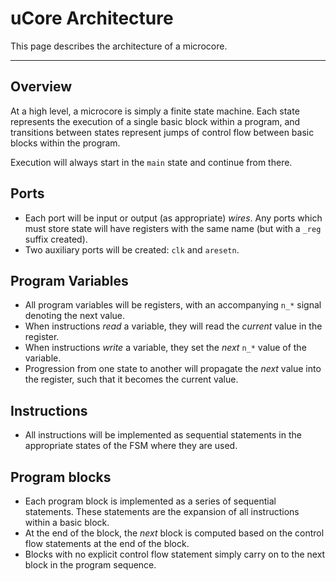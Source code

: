 
# uCore Architecture

This page describes the architecture of a microcore.

---

## Overview

At a high level, a microcore is simply a finite state machine. Each state
represents the execution of a single basic block within a program, and
transitions between states represent jumps of control flow between basic
blocks within the program.

Execution will always start in the `main` state and continue from there.

## Ports

- Each port will be input or output (as appropriate) *wires*. Any ports which
  must store state will have registers with the same name (but with a `_reg`
  suffix created).
- Two auxiliary ports will be created: `clk` and `aresetn`.

## Program Variables

- All program variables will be registers, with an accompanying `n_*` signal
  denoting the next value.
- When instructions *read* a variable, they will read the *current* value in
  the register.
- When instructions *write* a variable, they set the *next* `n_*` value of
  the variable.
- Progression from one state to another will propagate the *next* value into
  the register, such that it becomes the current value.

## Instructions

- All instructions will be implemented as sequential statements in the
  appropriate states of the FSM where they are used.

## Program blocks

- Each program block is implemented as a series of sequential statements.
  These statements are the expansion of all instructions within a basic block.
- At the end of the block, the *next* block is computed based on the control
  flow statements at the end of the block.
- Blocks with no explicit control flow statement simply carry on to the next
  block in the program sequence.
